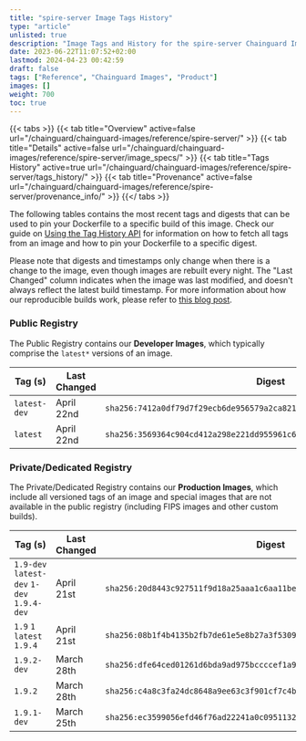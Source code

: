```yaml
---
title: "spire-server Image Tags History"
type: "article"
unlisted: true
description: "Image Tags and History for the spire-server Chainguard Image"
date: 2023-06-22T11:07:52+02:00
lastmod: 2024-04-23 00:42:59
draft: false
tags: ["Reference", "Chainguard Images", "Product"]
images: []
weight: 700
toc: true
---
```


{{< tabs >}}
{{< tab title="Overview" active=false url="/chainguard/chainguard-images/reference/spire-server/" >}}
{{< tab title="Details" active=false url="/chainguard/chainguard-images/reference/spire-server/image_specs/" >}}
{{< tab title="Tags History" active=true url="/chainguard/chainguard-images/reference/spire-server/tags_history/" >}}
{{< tab title="Provenance" active=false url="/chainguard/chainguard-images/reference/spire-server/provenance_info/" >}}
{{</ tabs >}}

The following tables contains the most recent tags and digests that can be used to pin your Dockerfile to a specific build of this image. Check our guide on [Using the Tag History API](/chainguard/chainguard-images/using-the-tag-history-api/) for information on how to fetch all tags from an image and how to pin your Dockerfile to a specific digest.

Please note that digests and timestamps only change when there is a change to the image, even though images are rebuilt every night. The "Last Changed" column indicates when the image was last modified, and doesn't always reflect the latest build timestamp. For more information about how our reproducible builds work, please refer to [this blog post](https://www.chainguard.dev/unchained/reproducing-chainguards-reproducible-image-builds).

### Public Registry
The Public Registry contains our **Developer Images**, which typically comprise the `latest*` versions of an image.

| Tag (s)       | Last Changed | Digest                                                                    |
|---------------|--------------|---------------------------------------------------------------------------|
|  `latest-dev` | April 22nd   | `sha256:7412a0df79d7f29ecb6de956579a2ca821a6d44a0c72e01c81d6d4be61ee2ea3` |
|  `latest`     | April 22nd   | `sha256:3569364c904cd412a298e221dd955961c604a3e28167d65907327afbe14574f2` |


### Private/Dedicated Registry
The Private/Dedicated Registry contains our **Production Images**, which include all versioned tags of an image and special images that are not available in the public registry (including FIPS images and other custom builds).

| Tag (s)                                     | Last Changed | Digest                                                                    |
|---------------------------------------------|--------------|---------------------------------------------------------------------------|
|  `1.9-dev` `latest-dev` `1-dev` `1.9.4-dev` | April 21st   | `sha256:20d8443c927511f9d18a25aaa1c6aa11bee7cc53687d7e5aac912fb2af200154` |
|  `1.9` `1` `latest` `1.9.4`                 | April 21st   | `sha256:08b1f4b4135b2fb7de61e5e8b27a3f5309d0a34ee2b3206342123158705323b0` |
|  `1.9.2-dev`                                | March 28th   | `sha256:dfe64ced01261d6bda9ad975bccccef1a9c07406b1f10c37e9c222fc0b489a11` |
|  `1.9.2`                                    | March 28th   | `sha256:c4a8c3fa24dc8648a9ee63c3f901cf7c4b7eb723356f25997a99d9e24dacdf52` |
|  `1.9.1-dev`                                | March 25th   | `sha256:ec3599056efd46f76ad22241a0c09511320732579085b24043713d9639a704fc` |

